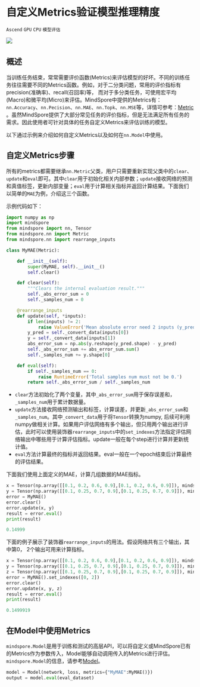 # 自定义Metrics验证模型推理精度

`Ascend` `GPU` `CPU` `模型评估`

<a href="https://gitee.com/mindspore/docs/blob/r1.5/docs/mindspore/programming_guide/source_zh_cn/self_define_metric.md" target="_blank"><img src="https://gitee.com/mindspore/docs/raw/r1.5/resource/_static/logo_source.png"></a>
&nbsp;&nbsp;

## 概述

当训练任务结束，常常需要评价函数(Metrics)来评估模型的好坏。不同的训练任务往往需要不同的Metrics函数。例如，对于二分类问题，常用的评价指标有precision(准确率)、recall(召回率)等， 而对于多分类任务，可使用宏平均(Macro)和微平均(Micro)来评估。MindSpore中提供的Metrics有：`nn.Accuracy`、`nn.Pecision`、`nn.MAE`、`nn.Topk`、`nn.MSE`等，详情可参考：[Metric](https://www.mindspore.cn/docs/api/zh-CN/r1.5/api_python/mindspore.nn.html#metrics) 。虽然MindSpore提供了大部分常见任务的评价指标，但是无法满足所有任务的需求。因此使用者可针对具体的任务自定义Metrics来评估训练的模型。

以下通过示例来介绍如何自定义Metrics以及如何在`nn.Model`中使用。

## 自定义Metrics步骤

所有的metrics都需要继承`nn.Metric`父类，用户只需要重新实现父类中的`clear`、`update`和`eval`即可。其中`clear`用于初始化相关内部参数；`update`接收网络的预测和真值标签，更新内部变量；`eval`用于计算相关指标并返回计算结果。下面我们以简单的`MAE`为例，介绍这三个函数。

示例代码如下：

```python
import numpy as np
import mindspore
from mindspore import nn, Tensor
from mindspore.nn import Metric
from mindspore.nn import rearrange_inputs

class MyMAE(Metric):

    def __init__(self):
        super(MyMAE, self).__init__()
        self.clear()

    def clear(self):
        """Clears the internal evaluation result."""
        self._abs_error_sum = 0
        self._samples_num = 0

    @rearrange_inputs
    def update(self, *inputs):
        if len(inputs) != 2:
            raise ValueError('Mean absolute error need 2 inputs (y_pred, y), but got {}'.format(len(inputs)))
        y_pred = self._convert_data(inputs[0])
        y = self._convert_data(inputs[1])
        abs_error_sum = np.abs(y.reshape(y_pred.shape) - y_pred)
        self._abs_error_sum += abs_error_sum.sum()
        self._samples_num += y.shape[0]

    def eval(self):
        if self._samples_num == 0:
            raise RuntimeError('Total samples num must not be 0.')
        return self._abs_error_sum / self._samples_num
```

- `clear`方法初始化了两个变量，其中`_abs_error_sum`用于保存误差和，`_samples_num`用于累计数据量。
- `update`方法接收网络预测输出和标签，计算误差，并更新`_abs_error_sum`和`_samples_num`。其中`_convert_data`用于将`Tensor`转换为numpy, 后续可利用numpy做相关计算。如果用户评估网络有多个输出，但只用两个输出进行评估，此时可以使用装饰器`rearrange_inputs`中的`set_indexes`方法指定评估网络输出中哪些用于计算评估指标。update一般在每个step进行计算并更新统计值。
- `eval`方法计算最终的指标并返回结果。eval一般在一个epoch结束后计算最终的评估结果。

下面我们使用上面定义的MAE，计算几组数据的MAE指标。

```python
x = Tensor(np.array([[0.1, 0.2, 0.6, 0.9],[0.1, 0.2, 0.6, 0.9]]), mindspore.float32)
y = Tensor(np.array([[0.1, 0.25, 0.7, 0.9],[0.1, 0.25, 0.7, 0.9]]), mindspore.float32)
error = MyMAE()
error.clear()
error.update(x, y)
result = error.eval()
print(result)

```

```python
0.14999

```

下面的例子展示了装饰器`rearrange_inputs`的用法。假设网络共有三个输出，其中第0， 2个输出可用来计算指标。

```python
x = Tensor(np.array([[0.1, 0.2, 0.6, 0.9],[0.1, 0.2, 0.6, 0.9]]), mindspore.float32)
y = Tensor(np.array([[0.1, 0.25, 0.7, 0.9],[0.1, 0.25, 0.7, 0.9]]), mindspore.float32)
z = Tensor(np.array([[0.1, 0.25, 0.7, 0.9],[0.1, 0.25, 0.7, 0.9]]), mindspore.float32)
error = MyMAE().set_indexes([0, 2])
error.clear()
error.update(x, y, z)
result = error.eval()
print(result)

```

```python
0.1499919

```

## 在Model中使用Metrics

`mindspore.Model`是用于训练和测试的高层API，可以将自定义或MindSpore已有的Metrics作为参数传入，Model能够自动调用传入的Metrics进行评估。`mindspore.Model`的信息，请参考[Model](https://www.mindspore.cn/docs/api/zh-CN/r1.5/api_python/mindspore/mindspore.Model.html#mindspore.Model)。

```python
model = Model(network, loss, metrics={"MyMAE":MyMAE()})
output = model.eval(eval_dataset)

```
